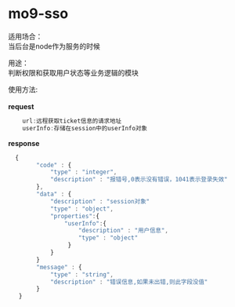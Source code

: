# mo9-sso

适用场合：<br>
当后台是node作为服务的时候

用途：<br>
判断权限和获取用户状态等业务逻辑的模块


使用方法:<br><br>
**request**
``` javascript
    url:远程获取ticket信息的请求地址
    userInfo:存储在session中的userInfo对象
```

**response**
``` javascript
  {
        "code" : {
            "type" : "integer",
            "description" : "报错号,0表示没有错误，1041表示登录失效"
        },
        "data" : {
            "description" : "session对象"
            "type" : "object",
            "properties":{
                "userInfo":{
                    "description" : "用户信息",
                    "type" : "object"
                 }
            }
        }
        "message" : {
            "type" : "string",
            "description" : "错误信息,如果未出错,则此字段没值"
        }
   }
```





